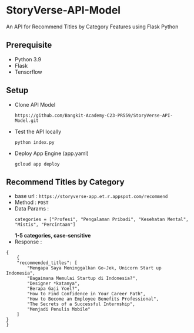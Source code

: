 # StoryVerse-API-Model
An API for Recommend Titles by Category Features using Flask Python

## Prerequisite
- Python 3.9
- Flask
- Tensorflow

## Setup
- Clone API Model
  ```
  https://github.com/Bangkit-Academy-C23-PR559/StoryVerse-API-Model.git
  ```
- Test the API locally
  ```
  python index.py
  ```
- Deploy App Engine (app.yaml)
  ```
  gcloud app deploy
  ```


## Recommend Titles by Category 
- base url : ```https://storyverse-app.et.r.appspot.com/recommend```
- Method : ```POST```
- Data Params :
  ```
  categories = ["Profesi", "Pengalaman Pribadi", "Kesehatan Mental", "Mistis", "Percintaan"] 
  ```
  **1-5 categories, case-sensitive**
- Response :
```
{
    {
    "recommended_titles": [
        "Mengapa Saya Meninggalkan Go-Jek, Unicorn Start up Indonesia",
        "Bagaimana Memulai Startup di Indonesia?",
        "Designer *katanya",
        "Berapa Gaji Yoel?",
        "How to Find Confidence in Your Career Path",
        "How to Become an Employee Benefits Professional",
        "The Secrets of a Successful Internship",
        "Menjadi Penulis Mobile"
    ]
}
}
```
